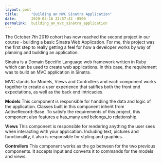 ```yaml
---
layout: post
title:      "Building an MVC Sinatra Application"
date:       2020-02-16 22:57:42 -0500
permalink:  building_an_mvc_sinatra_application
---
```



The October 7th 2019 cohort has now reached the second project in our course - building a basic Sinatra Web Application. For me, this project was the first step to really getting a feel for how a developer works by way of planning and building an application.

Sinatra is a Domain Specific Language web framework written in Ruby which can be used to create web applications. In this case, the requirement was to build an MVC application in Sinatra. 

MVC stands for Models, Views and Controllers and each component works together to create a user experience that satifies both the front end expectations, as well as the back end intricacies.

**Models**
This component is responsible for handling the data and logic of the application. Classes built in this component inherit from ActiveRecord::Base. To satisfy the requirements of this project, this component also features a has_many and belongs_to relationship.

**Views**
This component is responsible for rendering anything the user sees when interacting with your application. Including text, pictures and functionality, it also is responsible for styling and graphics. 

**Controllers**
This component works as the go between for the two previous components. It accepts input and converts it to commands for the models and views.




